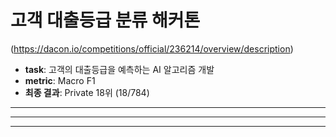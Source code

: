 # 고객 대출등급 분류 해커톤

(https://dacon.io/competitions/official/236214/overview/description)

- **task**: 고객의 대출등급을 예측하는 AI 알고리즘 개발
- **metric**: Macro F1
- **최종 결과**: Private 18위 (18/784)
---
---
---
